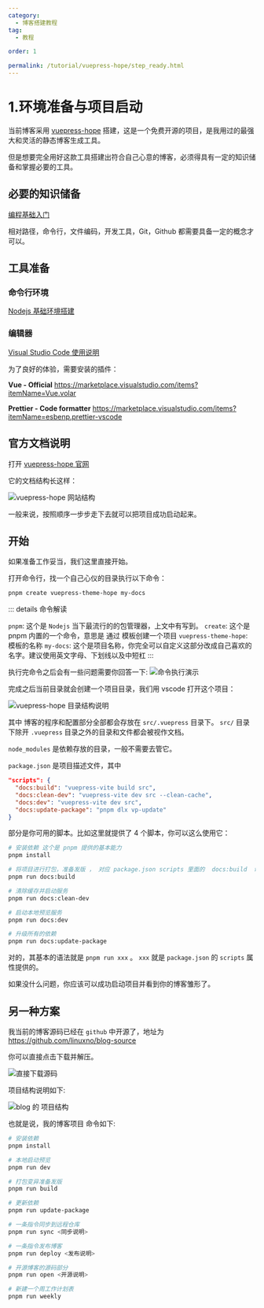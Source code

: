 ```yaml
---
category:
  - 博客搭建教程
tag:
  - 教程

order: 1

permalink: /tutorial/vuepress-hope/step_ready.html
---
```


# 1.环境准备与项目启动

当前博客采用 [vuepress-hope](https://theme-hope.vuejs.press/zh/) 搭建，这是一个免费开源的项目，是我用过的最强大和灵活的静态博客生成工具。

但是想要完全用好这款工具搭建出符合自己心意的博客，必须得具有一定的知识储备和掌握必要的工具。

## 必要的知识储备

[编程基础入门](/developer/basic/)

相对路径，命令行，文件编码，开发工具，Git，Github 都需要具备一定的概念才可以。

## 工具准备

### 命令行环境

[Nodejs 基础环境搭建](/developer/front_end_web/nodejs_ready.html)

### 编辑器

[Visual Studio Code 使用说明](/tools/vscode/)

为了良好的体验，需要安装的插件：

**Vue - Official**
https://marketplace.visualstudio.com/items?itemName=Vue.volar

**Prettier - Code formatter**
https://marketplace.visualstudio.com/items?itemName=esbenp.prettier-vscode

## 官方文档说明

打开 [vuepress-hope 官网](https://theme-hope.vuejs.press/zh/)

它的文档结构长这样：

![vuepress-hope 网站结构](img/vuepress-hope网站说明.png)

一般来说，按照顺序一步步走下去就可以把项目成功启动起来。

## 开始

如果准备工作妥当，我们这里直接开始。

打开命令行，找一个自己心仪的目录执行以下命令：

```bash
pnpm create vuepress-theme-hope my-docs
```

::: details 命令解读

`pnpm`: 这个是 `Nodejs` 当下最流行的的包管理器，上文中有写到。
`create`: 这个是 pnpm 内置的一个命令，意思是 通过 模板创建一个项目
`vuepress-theme-hope`: 模板的名称
`my-docs`: 这个是项目名称，你完全可以自定义这部分改成自己喜欢的名字。建议使用英文字母、下划线以及中短杠
:::

执行完命令之后会有一些问题需要你回答一下:
![命令执行演示](img/project_init.png)

完成之后当前目录就会创建一个项目目录，我们用 vscode 打开这个项目：

![vuepress-hope 目录结构说明](img/project目录结构.png)

其中 博客的程序和配置部分全部都会存放在 `src/.vuepress` 目录下。
`src/` 目录下除开 `.vuepress` 目录之外的目录和文件都会被视作文档。

`node_modules` 是依赖存放的目录，一般不需要去管它。

`package.json` 是项目描述文件，其中

```json
"scripts": {
  "docs:build": "vuepress-vite build src",
  "docs:clean-dev": "vuepress-vite dev src --clean-cache",
  "docs:dev": "vuepress-vite dev src",
  "docs:update-package": "pnpm dlx vp-update"
}
```

部分是你可用的脚本。比如这里就提供了 4 个脚本，你可以这么使用它：

```bash
# 安装依赖 这个是 pnpm 提供的基本能力
pnpm install

# 将项目进行打包，准备发版 ， 对应 package.json scripts 里面的  docs:build  命令
pnpm run docs:build

# 清除缓存并启动服务
pnpm run docs:clean-dev

# 启动本地预览服务
pnpm run docs:dev

# 升级所有的依赖
pnpm run docs:update-package

```

对的，其基本的语法就是 `pnpm run xxx` 。 `xxx` 就是 `package.json` 的 `scripts` 属性提供的。

如果没什么问题，你应该可以成功启动项目并看到你的博客雏形了。

## 另一种方案

我当前的博客源码已经在 `github` 中开源了，地址为
https://github.com/linuxno/blog-source

你可以直接点击下载并解压。

![直接下载源码](img/download_source_code.png)

项目结构说明如下:

![blog 的 项目结构](img/mo7-blog项目结构.png)

也就是说，我的博客项目 命令如下:

```bash
# 安装依赖
pnpm install

# 本地启动预览
pnpm run dev

# 打包变异准备发版
pnpm run build

# 更新依赖
pnpm run update-package

# 一条指令同步到远程仓库
pnpm run sync <同步说明>

# 一条指令发布博客
pnpm run deploy <发布说明>

# 开源博客的源码部分
pnpm run open <开源说明>

# 新建一个周工作计划表
pnpm run weekly

```

